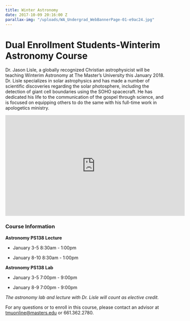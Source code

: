 ```yaml
---
title: Winter Astronomy
date: 2017-10-09 20:16:00 Z
parallax-img: "/uploads/WA_Undergrad_WebBannerPage-01-e9ac24.jpg"
---
```


# Dual Enrollment Students-Winterim Astronomy Course

Dr. Jason Lisle, a globally recognized Christian astrophysicist will be teaching Winterim Astronomy at The Master’s University this January 2018. Dr. Lisle specializes in solar astrophysics and has made a number of scientific discoveries regarding the solar photosphere, including the detection of giant cell boundaries using the SOHO spacecraft. He has dedicated his life to the communication of the gospel through science, and is focused on equipping others to do the same with his full-time work in apologetics ministry.

<div class="row">

<div class="col s12 m6 offset-m3 ">

<div class="video-container center">

<iframe width="560" height="315" src="https://www.youtube.com/embed/fVToHzZcfHQ?rel=0&showinfo=0" frameborder="0" allowfullscreen></iframe>

</div>

</div>

</div>

### **Course Information**

**Astronomy PS138 Lecture**

* January 3-5 8:30am - 1:00pm

* January 8-10 8:30am - 1:00pm

**Astronomy PS138 Lab**

* January 3-5 7:00pm - 9:00pm

* January 8-9 7:00pm - 9:00pm

*The astronomy lab and lecture with Dr. Lisle will count as elective credit.*

For any questions or to enroll in this course, please contact an advisor at [tmuonline@masters.edu](mailto:tmuonline@masters.edu) or 661.362.2780.